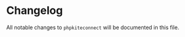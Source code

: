 # Changelog

All notable changes to `phpkiteconnect` will be documented in this file.

<!-- ## 1.0.0 - 202X-XX-XX

- initial release -->
